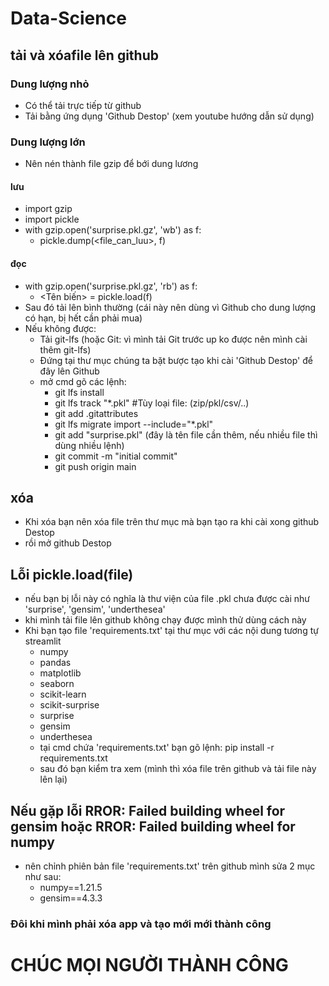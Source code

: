 # Data-Science
## tải và xóafile lên github
### Dung lượng nhỏ
- Có thể tải trực tiếp từ github
- Tải bằng ứng dụng 'Github Destop' (xem youtube hướng dẫn sử dụng)
### Dung lượng lớn
- Nên nén thành file gzip để bới dung lương
#### lưu
- import gzip
- import pickle
- with gzip.open('surprise.pkl.gz', 'wb') as f:
    - pickle.dump(<file_can_luu>, f)
#### đọc
- with gzip.open('surprise.pkl.gz', 'rb') as f:
  - <Tên biến> = pickle.load(f)
- Sau đó tải lên bình thường (cái này nên dùng vì Github cho dung lượng có hạn, bị hết cần phải mua)
- Nếu không được:
  + Tải git-lfs (hoặc Git: vì mình tải Git trước up ko được nên mình cài thêm git-lfs)
  + Đứng tại thư mục chúng ta bặt bược tạo khi cài 'Github Destop' để đây lên Github
  + mở cmd gõ các lệnh:
      + git lfs install
      + git lfs track "*.pkl"  #Tùy loại file: (zip/pkl/csv/..)
       + git add .gitattributes
       + git lfs migrate import --include="*.pkl"
       + git add "surprise.pkl" (đây là tên file cần thêm, nếu nhiều file thì dùng nhiều lệnh)
       + git commit -m "initial commit"
       + git push origin main
## xóa
- Khi xóa bạn nên xóa file trên thư mục mà bạn tạo ra khi cài xong github Destop
- rồi mở github Destop
## Lỗi pickle.load(file)
- nếu bạn bị lỗi này có nghĩa là thư viện của file .pkl chưa được cài như 'surprise', 'gensim', 'underthesea'
- khi mình tải file lên github không chạy được mình thử dùng cách này
- Khi bạn tạo file 'requirements.txt' tại thư mục với các nội dung tương tự streamlit
  + numpy
  + pandas
  + matplotlib
  + seaborn
  + scikit-learn
  + scikit-surprise
  + surprise
  + gensim
  + underthesea
  - tại cmd chứa 'requirements.txt' bạn gõ lệnh: pip install -r requirements.txt
  - sau đó bạn kiểm tra xem (mình thì xóa file trên github và tải file này lên lại)
## Nếu gặp lỗi RROR: Failed building wheel for gensim hoặc RROR: Failed building wheel for numpy
- nên chỉnh phiên bản file 'requirements.txt' trên github mình sửa 2 mục như sau:
  + numpy==1.21.5
  + gensim==4.3.3

### Đôi khi mình phải xóa app và tạo mới mới thành công
# CHÚC MỌI NGƯỜI THÀNH CÔNG
  
